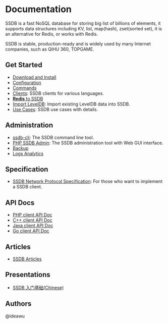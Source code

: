 # Documentation

SSDB is a fast NoSQL database for storing big list of billions of elements, it supports data structures including KV, list, map(hash), zset(sorted set), it is an alternative for Redis, or works with Redis.

SSDB is stable, production-ready and is widely used by many Internet companies, such as QIHU 360, TOPGAME.

## Get Started

* [Download and Install](./install.html)
* [Configuration](./config.html)
* [Commands](./commands.html)
* [Clients](./clients.html): SSDB clients for various languages.
* [__Redis__ to SSDB](./redis-to-ssdb.html)
* [Import LevelDB](./leveldb-import.html): Import existing LevelDB data into SSDB.
* [Use Cases](./users.html): SSDB use cases with details.

## Administration

* [ssdb-cli](./ssdb-cli.html): The SSDB command line tool.
* [PHP SSDB Admin](https://github.com/ssdb/phpssdbadmin): The SSDB administration tool with Web GUI interface.
* [Backup](./backup.html)
* [Logs Analytics](./logs.html)

## Specification

* [SSDB Network Protocol Specification](./protocol.html): For those who want to implement a SSDB client.

## API Docs

* [PHP client API Doc](./php/index.html)
* [C++ client API Doc](./cpp/index.html)
* [Java client API Doc](./java/index.html)
* [Go client API Doc](./go/index.html)

## Articles

* <a href="http://www.ideawu.com/blog/category/ssdb" target="_blank">SSDB Articles</a>

## Presentations

* <a href="http://ssdb.io/ssdb-get-started.pdf" target="_blank">SSDB 入门基础(Chinese)</a>

## Authors

@ideawu
